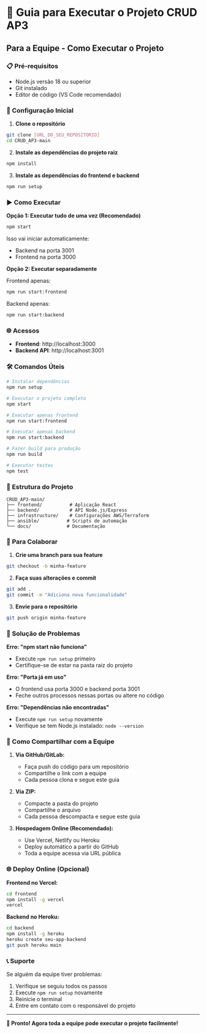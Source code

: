 # 🚀 Guia para Executar o Projeto CRUD AP3

## Para a Equipe - Como Executar o Projeto

### 📋 Pré-requisitos
- Node.js versão 18 ou superior
- Git instalado
- Editor de código (VS Code recomendado)

### 🔧 Configuração Inicial

1. **Clone o repositório**
```bash
git clone [URL_DO_SEU_REPOSITORIO]
cd CRUD_AP3-main
```

2. **Instale as dependências do projeto raiz**
```bash
npm install
```

3. **Instale as dependências do frontend e backend**
```bash
npm run setup
```

### ▶️ Como Executar

**Opção 1: Executar tudo de uma vez (Recomendado)**
```bash
npm start
```
Isso vai iniciar automaticamente:
- Backend na porta 3001
- Frontend na porta 3000

**Opção 2: Executar separadamente**

Frontend apenas:
```bash
npm run start:frontend
```

Backend apenas:
```bash
npm run start:backend
```

### 🌐 Acessos

- **Frontend**: http://localhost:3000
- **Backend API**: http://localhost:3001

### 🛠️ Comandos Úteis

```bash
# Instalar dependências
npm run setup

# Executar o projeto completo
npm start

# Executar apenas frontend
npm run start:frontend

# Executar apenas backend
npm run start:backend

# Fazer build para produção
npm run build

# Executar testes
npm test
```

### 📂 Estrutura do Projeto

```
CRUD_AP3-main/
├── frontend/          # Aplicação React
├── backend/           # API Node.js/Express
├── infrastructure/    # Configurações AWS/Terraform
├── ansible/          # Scripts de automação
└── docs/             # Documentação
```

### 🤝 Para Colaborar

1. **Crie uma branch para sua feature**
```bash
git checkout -b minha-feature
```

2. **Faça suas alterações e commit**
```bash
git add .
git commit -m "Adiciona nova funcionalidade"
```

3. **Envie para o repositório**
```bash
git push origin minha-feature
```

### 🔧 Solução de Problemas

**Erro: "npm start não funciona"**
- Execute `npm run setup` primeiro
- Certifique-se de estar na pasta raiz do projeto

**Erro: "Porta já em uso"**
- O frontend usa porta 3000 e backend porta 3001
- Feche outros processos nessas portas ou altere no código

**Erro: "Dependências não encontradas"**
- Execute `npm run setup` novamente
- Verifique se tem Node.js instalado: `node --version`

### 📱 Como Compartilhar com a Equipe

1. **Via GitHub/GitLab:**
   - Faça push do código para um repositório
   - Compartilhe o link com a equipe
   - Cada pessoa clona e segue este guia

2. **Via ZIP:**
   - Compacte a pasta do projeto
   - Compartilhe o arquivo
   - Cada pessoa descompacta e segue este guia

3. **Hospedagem Online (Recomendado):**
   - Use Vercel, Netlify ou Heroku
   - Deploy automático a partir do GitHub
   - Toda a equipe acessa via URL pública

### 🌐 Deploy Online (Opcional)

**Frontend no Vercel:**
```bash
cd frontend
npm install -g vercel
vercel
```

**Backend no Heroku:**
```bash
cd backend
npm install -g heroku
heroku create seu-app-backend
git push heroku main
```

### 📞 Suporte

Se alguém da equipe tiver problemas:
1. Verifique se seguiu todos os passos
2. Execute `npm run setup` novamente
3. Reinicie o terminal
4. Entre em contato com o responsável do projeto

---

**🎉 Pronto! Agora toda a equipe pode executar o projeto facilmente!** 